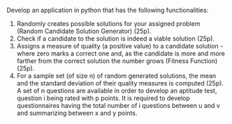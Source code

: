 
Develop an application in python that has the following functionalities:
1. Randomly creates possible solutions for your assigned problem (Random Candidate
Solution Generator) (25p).
2. Check if a candidate to the solution is indeed a viable solution (25p).
3. Assigns a measure of quality (a positive value) to a candidate solution - where zero
marks a correct one and, as the candidate is more and more farther from the correct
solution the number grows (Fitness Function) (25p).
4. For a sample set (of size n) of random generated solutions, the mean and the standard
deviation of their quality measures is computed (25p).
A set of n questions are available in order to develop an aptitude test, question i being
rated with p points. It is required to develop questionnaires having the total number of
i
questions between u and v and summarizing between x and y points.
